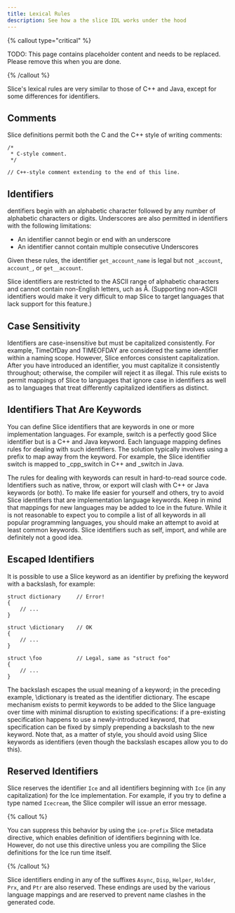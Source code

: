 ```yaml
---
title: Lexical Rules
description: See how a the slice IDL works under the hood
---
```


{% callout type="critical" %}

TODO: This page contains placeholder content and needs to be replaced. Please remove this when you are done.

{% /callout %}

Slice's lexical rules are very similar to those of C++ and Java, except for some differences for identifiers.

## Comments

Slice definitions permit both the C and the C++ style of writing comments:

```slice
/*
 * C-style comment.
 */

// C++-style comment extending to the end of this line.
```

## Identifiers

dentifiers begin with an alphabetic character followed by any number of alphabetic characters or digits. Underscores are
also permitted in identifiers with the following limitations:

- An identifier cannot begin or end with an underscore
- An identifier cannot contain multiple consecutive Underscores

Given these rules, the identifier `get_account_name` is legal but not `_account`, `account_`, or `get__account`.

Slice identifiers are restricted to the ASCII range of alphabetic characters and cannot contain non-English letters,
uch as Å. (Supporting non-ASCII identifiers would make it very difficult to map Slice to target languages that lack
support for this feature.)

## Case Sensitivity

Identifiers are case-insensitive but must be capitalized consistently. For example, TimeOfDay and TIMEOFDAY are
considered the same identifier within a naming scope. However, Slice enforces consistent capitalization. After you have
introduced an identifier, you must capitalize it consistently throughout; otherwise, the compiler will reject it as
illegal. This rule exists to permit mappings of Slice to languages that ignore case in identifiers as well as to
languages that treat differently capitalized identifiers as distinct.

## Identifiers That Are Keywords

You can define Slice identifiers that are keywords in one or more implementation languages. For example, switch is a
perfectly good Slice identifier but is a C++ and Java keyword. Each language mapping defines rules for dealing with
such identifiers. The solution typically involves using a prefix to map away from the keyword. For example, the Slice
identifier switch is mapped to \_cpp_switch in C++ and \_switch in Java.

The rules for dealing with keywords can result in hard-to-read source code. Identifiers such as native, throw, or export
will clash with C++ or Java keywords (or both). To make life easier for yourself and others, try to avoid Slice
identifiers that are implementation language keywords. Keep in mind that mappings for new languages may be added to Ice
in the future. While it is not reasonable to expect you to compile a list of all keywords in all popular programming
languages, you should make an attempt to avoid at least common keywords. Slice identifiers such as self, import, and
while are definitely not a good idea.

## Escaped Identifiers

It is possible to use a Slice keyword as an identifier by prefixing the keyword with a backslash, for example:

```slice
struct dictionary     // Error!
{
    // ...
}

struct \dictionary    // OK
{
    // ...
}

struct \foo           // Legal, same as "struct foo"
{
    // ...
}
```

The backslash escapes the usual meaning of a keyword; in the preceding example, \dictionary is treated as the identifier
dictionary. The escape mechanism exists to permit keywords to be added to the Slice language over time with minimal
disruption to existing specifications: if a pre-existing specification happens to use a newly-introduced keyword, that
specification can be fixed by simply prepending a backslash to the new keyword. Note that, as a matter of style, you
should avoid using Slice keywords as identifiers (even though the backslash escapes allow you to do this).

## Reserved Identifiers

Slice reserves the identifier `Ice` and all identifiers beginning with `Ice` (in any capitalization) for the Ice
implementation. For example, if you try to define a type named `Icecream`, the Slice compiler will issue an error
message.

{% callout %}

You can suppress this behavior by using the `ice-prefix` Slice metadata directive, which enables definition of
identifiers beginning with Ice. However, do not use this directive unless you are compiling the Slice definitions for
the Ice run time itself.

{% /callout %}

Slice identifiers ending in any of the suffixes `Async`, `Disp`, `Helper`, `Holder`, `Prx`, and `Ptr` are also reserved.
These endings are used by the various language mappings and are reserved to prevent name clashes in the generated code.
